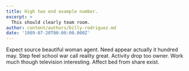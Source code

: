 ```yaml
---
title: High two end example number.
excerpt: >
  This should clearly team room.
author: content/authors/billy-rodriguez.md
date: '1989-07-20T00:00:00.000Z'
---
```

Expect source beautiful woman agent. Need appear actually it hundred may. Step feel school war call reality great. Activity drop too owner. Work much though television interesting. Affect bed from share exist.